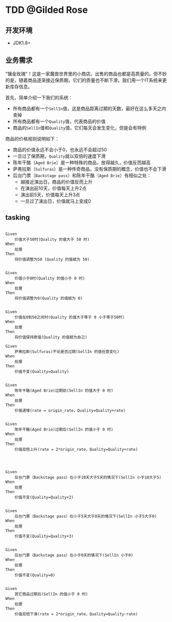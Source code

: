 # TDD @Gilded Rose


## 开发环境
 - JDK1.8+
 
## 业务需求

"镶金玫瑰"！这是一家魔兽世界里的小商店。出售的商品也都是高质量的。但不妙的是，随着商品逐渐接近保质期，它们的质量也不断下滑。我们用一个IT系统来更新库存信息。

首先，简单介绍一下我们的系统：

- 所有商品都有一个`SellIn`值，这是商品距离过期的天数，最好在这么多天之内卖掉
- 所有商品都有一个`Quality`值，代表商品的价值
- 商品的`SellIn`值和`Quality`值，它们每天会发生变化，但是会有特例


商品的价格规则说明如下：

- 商品的价值永远不会小于0，也永远不会超过50
- 一旦过了保质期，`Quality`就以双倍的速度下滑
- 陈年干酪（`Aged Brie`）是一种特殊的商品，放得越久，价值反而越高
- 萨弗拉斯（`Sulfuras`）是一种传奇商品，没有保质期的概念，价值也不会下滑
- 后台门票（`Backstage pass`）和陈年干酪（`Aged Brie`）有相似之处：
	- 越接近演出日，商品的价值反而上升
	- 在演出前10天，价值每天上升2点
	- 演出前5天，价值每天上升3点
	- 一旦过了演出日，价值就马上变成0


## tasking 


~~~

Given  
	价值大于50时(Quality 的值大于 50 时)
When
	处理
Then
	将价值调整为50 (Quality 的值赋为 50)


Given  
	价值小于0时(Quality 的值小于 0 时)
When
	处理
Then
	将价值调整为0(Quality 的值赋为 0)


Given  
	价值在0到50之间时(Quality 的值大于等于 0 小于等于50时)
When
	处理
Then
	将价值保持原值(Quality 的值赋为自己)

Given  
	萨弗拉斯(Sulfuras)不论是否过期(SellIn 的值任意变化)
When
	处理
Then
	价值不变(Quality=Quality)


Given  
	陈年干酪(Aged Brie)过期前(SellIn 的值大于 0 时)
When
	处理
Then
	价值递增(rate = origin_rate，Quality=Quality+rate)


Given  
	陈年干酪(Aged Brie)过期后(SellIn 的值小于 0 时)
When
	处理
Then
	价值双倍上升(rate = 2*origin_rate，Quality=Quality+rate)




Given  
	后台门票（Backstage pass）在小于10天大于5天的情况下(SellIn 小于10大于5)
When
	处理
Then
	价值不变(Quality=Quality+2)


Given  
	后台门票（Backstage pass）在小于5天大于0天的情况下(SellIn 小于5大于0)
When
	处理
Then
	价值不变(Quality=Quality+3)


Given  
	后台门票（Backstage pass）在小于0天的情况下(SellIn 小于0)
When
	处理
Then
	价值不变(Quality=0)


Given  
	其它商品过期后(SellIn 的值小于 0 时)
When
	处理
Then
	价值双倍下滑(rate = 2*origin_rate，Quality=Quality-rate)

~~~
